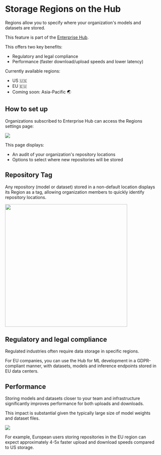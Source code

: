 # Storage Regions on the Hub

Regions allow you to specify where your organization's models and datasets are stored.

<Tip warning={true}>
This feature is part of the <a href="https://huggingface.co/enterprise" target="_blank">Enterprise Hub</a>.
</Tip>

This offers two key benefits:

- Regulatory and legal compliance
- Performance (faster download/upload speeds and lower latency)

Currently available regions:

- US 🇺🇸
- EU 🇪🇺
- Coming soon: Asia-Pacific 🌏

## How to set up

Organizations subscribed to Enterprise Hub can access the Regions settings page:

![](https://huggingface.co/datasets/huggingface/documentation-images/resolve/main/hub/storage-regions/feature-annotated.png)

This page displays:

- An audit of your organization's repository locations
- Options to select where new repositories will be stored

## Repository Tag

Any repository (model or dataset) stored in a non-default location displays its Region as a tag, allowing organization members to quickly identify repository locations.

<div class="flex justify-center">
<img class="block" width="400" src="https://huggingface.co/datasets/huggingface/documentation-images/resolve/main/hub/storage-regions/tag-on-repo.png"/>
</div>

## Regulatory and legal compliance

Regulated industries often require data storage in specific regions.

For EU companies, you can use the Hub for ML development in a GDPR-compliant manner, with datasets, models and inference endpoints stored in EU data centers.

## Performance

Storing models and datasets closer to your team and infrastructure significantly improves performance for both uploads and downloads.

This impact is substantial given the typically large size of model weights and dataset files.

![](https://huggingface.co/datasets/huggingface/documentation-images/resolve/main/hub/storage-regions/upload-speed.png)

For example, European users storing repositories in the EU region can expect approximately 4-5x faster upload and download speeds compared to US storage.
